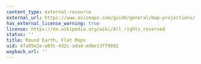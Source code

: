 ```yaml
---
content_type: external-resource
external_url: https://www.axismaps.com/guide/general/map-projections/
has_external_license_warning: true
license: https://en.wikipedia.org/wiki/All_rights_reserved
status: ''
title: Round Earth, Flat Maps
uid: 4fa95e2e-e03c-432c-ada4-edbe13f79882
wayback_url: ''
---
```

